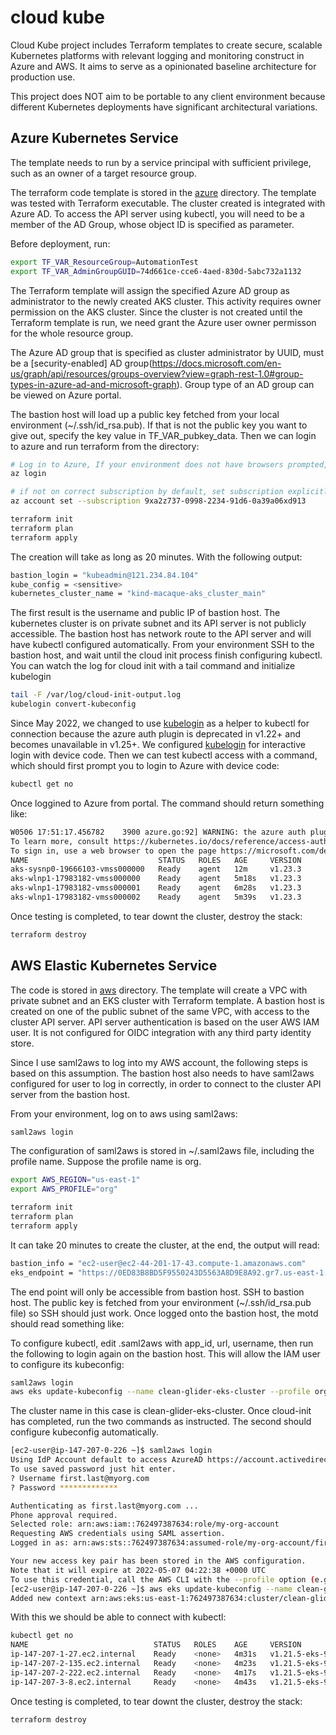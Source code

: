# cloud kube

Cloud Kube project includes Terraform templates to create secure, scalable Kubernetes platforms with relevant logging and monitoring construct in Azure and AWS. It aims to serve as a opinionated baseline architecture for production use. 

This project does NOT aim to be portable to any client environment because different Kubernetes deployments have significant architectural variations.

## Azure Kubernetes Service
The template needs to run by a service principal with sufficient privilege, such as an owner of a target resource group.

The terraform code template is stored in the [azure](https://github.com/digihunch/cloudkube/tree/main/azure) directory. The template was tested with Terraform executable. The cluster created is integrated with Azure AD. To access the API server using kubectl, you will need to be a member of the AD Group, whose object ID is specified as parameter.

Before deployment, run:
```sh
export TF_VAR_ResourceGroup=AutomationTest
export TF_VAR_AdminGroupGUID=74d661ce-cce6-4aed-830d-5abc732a1132
```

The Terraform template will assign the specified Azure AD group as administrator to the newly created AKS cluster. This activity requires owner permission on the AKS cluster. Since the cluster is not created until the Terraform template is run, we need grant the Azure user owner permisson for the whole resource group.

The Azure AD group that is specified as cluster administrator by UUID, must be a [security-enabled] AD group(https://docs.microsoft.com/en-us/graph/api/resources/groups-overview?view=graph-rest-1.0#group-types-in-azure-ad-and-microsoft-graph). Group type of an AD group can be viewed on Azure portal.

The bastion host will load up a public key fetched from your local environment (~/.ssh/id_rsa.pub). If that is not the public key you want to give out, specify the key value in TF_VAR_pubkey_data.
Then we can login to azure and run terraform from the directory:
```sh
# Log in to Azure, If your environment does not have browsers prompted, use --use-device-code switch
az login

# if not on correct subscription by default, set subscription explicitly
az account set --subscription 9xa2z737-0998-2234-91d6-0a39a06xd913

terraform init
terraform plan
terraform apply
```
The creation will take as long as 20 minutes. With the following output:
```sh
bastion_login = "kubeadmin@121.234.84.104"
kube_config = <sensitive>
kubernetes_cluster_name = "kind-macaque-aks_cluster_main"
```

The first result is the username and public IP of bastion host. The kubernetes cluster is on private subnet and its API server is not publicly accessible. The bastion host has network route to the API server and will have kubectl configured automatically. From your environment SSH to the bastion host, and wait until the cloud init process finish configuring kubectl. You can watch the log for cloud init with a tail command and initialize kubelogin
```sh
tail -F /var/log/cloud-init-output.log
kubelogin convert-kubeconfig
```
Since May 2022, we changed to use [kubelogin](https://github.com/Azure/kubelogin) as a helper to kubectl for connection because the azure auth plugin is deprecated in v1.22+ and becomes unavailable in v1.25+. We configured [kubelogin](https://github.com/Azure/kubelogin#device-code-flow-interactive) for interactive login with device code.
Then we can test kubectl access with a command, which should first prompt you to login to Azure with device code:
```sh
kubectl get no
```
Once loggined to Azure from portal. The command should return something like:
```sh
W0506 17:51:17.456782    3900 azure.go:92] WARNING: the azure auth plugin is deprecated in v1.22+, unavailable in v1.25+; use https://github.com/Azure/kubelogin instead.
To learn more, consult https://kubernetes.io/docs/reference/access-authn-authz/authentication/#client-go-credential-plugins
To sign in, use a web browser to open the page https://microsoft.com/devicelogin and enter the code EL2USX792 to authenticate.
NAME                             STATUS   ROLES   AGE     VERSION
aks-sysnp0-19666103-vmss000000   Ready    agent   12m     v1.23.3
aks-wlnp1-17983182-vmss000000    Ready    agent   5m18s   v1.23.3
aks-wlnp1-17983182-vmss000001    Ready    agent   6m28s   v1.23.3
aks-wlnp1-17983182-vmss000002    Ready    agent   5m39s   v1.23.3
```
Once testing is completed, to tear downt the cluster, destroy the stack:
```sh
terraform destroy
```
## AWS Elastic Kubernetes Service
The code is stored in [aws](https://github.com/digihunch/cloudkube/tree/main/aws) directory. The template will create a VPC with private subnet and an EKS cluster with Terraform template. A bastion host is created on one of the public subnet of the same VPC, with access to the cluster API server.
API server authentication is based on the user AWS IAM user. It is not configured for OIDC integration with any third party identity store.

Since I use saml2aws to log into my AWS account, the following steps is based on this assumption. The bastion host also needs to have saml2aws configured for user to log in correctly, in order to connect to the cluster API server from the bastion host.

From your environment, log on to aws using saml2aws:
```sh
saml2aws login
```
The configuration of saml2aws is stored in ~/.saml2aws file, including the profile name. Suppose the profile name is org.
```sh
export AWS_REGION="us-east-1"
export AWS_PROFILE="org"

terraform init
terraform plan
terraform apply
```
It can take 20 minutes to create the cluster, at the end, the output will read:
```sh
bastion_info = "ec2-user@ec2-44-201-17-43.compute-1.amazonaws.com"
eks_endpoint = "https://0ED83B8BD5F9550243D5563A8D9E8A92.gr7.us-east-1.eks.amazonaws.com"
```
The end point will only be accessible from bastion host. SSH to bastion host. The public key is fetched from your environment (~/.ssh/id_rsa.pub file) so SSH should just work. Once logged onto the bastion host, the motd should read something like:

To configure kubectl, edit .saml2aws with app_id, url, username, then run the following to login again on the bastion host. This will allow the IAM user to configure its kubeconfig:
```sh
saml2aws login
aws eks update-kubeconfig --name clean-glider-eks-cluster --profile org --region us-east-1
```
The cluster name in this case is clean-glider-eks-cluster. Once cloud-init has completed, run the two commands as instructed. The second should configure kubeconfig automatically.
```sh
[ec2-user@ip-147-207-0-226 ~]$ saml2aws login
Using IdP Account default to access AzureAD https://account.activedirectory.windowsazure.com
To use saved password just hit enter.
? Username first.last@myorg.com
? Password *************

Authenticating as first.last@myorg.com ...
Phone approval required.
Selected role: arn:aws:iam::762497387634:role/my-org-account
Requesting AWS credentials using SAML assertion.
Logged in as: arn:aws:sts::762497387634:assumed-role/my-org-account/first.last@myorg.com

Your new access key pair has been stored in the AWS configuration.
Note that it will expire at 2022-05-07 04:22:38 +0000 UTC
To use this credential, call the AWS CLI with the --profile option (e.g. aws --profile org ec2 describe-instances).
[ec2-user@ip-147-207-0-226 ~]$ aws eks update-kubeconfig --name clean-glider-eks-cluster --profile org --region us-east-1
Added new context arn:aws:eks:us-east-1:762497387634:cluster/clean-glider-eks-cluster to /home/ec2-user/.kube/config
```
With this we should be able to connect with kubectl:
```sh
kubectl get no
NAME                            STATUS   ROLES    AGE     VERSION
ip-147-207-1-27.ec2.internal    Ready    <none>   4m31s   v1.21.5-eks-9017834
ip-147-207-2-135.ec2.internal   Ready    <none>   4m23s   v1.21.5-eks-9017834
ip-147-207-2-222.ec2.internal   Ready    <none>   4m17s   v1.21.5-eks-9017834
ip-147-207-3-8.ec2.internal     Ready    <none>   4m43s   v1.21.5-eks-9017834
```
Once testing is completed, to tear downt the cluster, destroy the stack:
```sh
terraform destroy
```
